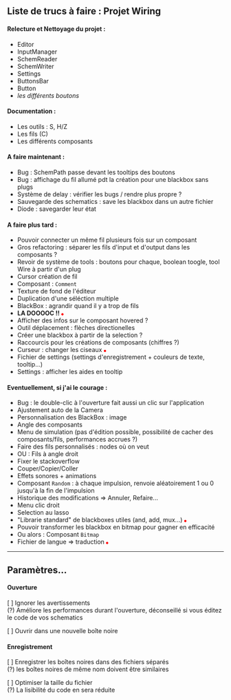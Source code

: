 ## Liste de trucs à faire : Projet Wiring


#### Relecture et Nettoyage du projet :
* Editor
* InputManager
* SchemReader
* SchemWriter
* Settings
* ButtonsBar
* Button
* *les différents boutons*

#### Documentation :
* Les outils : S, H/Z
* Les fils (C)
* Les différents composants

#### A faire maintenant :
* Bug : SchemPath passe devant les tooltips des boutons
* Bug : affichage du fil allumé pdt la création pour une blackbox sans plugs
* Système de delay : vérifier les bugs / rendre plus propre ?
* Sauvegarde des schematics : save les blackbox dans un autre fichier
* Diode : savegarder leur état

#### A faire plus tard :
* Pouvoir connecter un même fil plusieurs fois sur un composant
* Gros refactoring : séparer les fils d'input et d'output dans les composants ?
* Revoir de système de tools : boutons pour chaque, boolean toogle, tool Wire à partir d'un plug
* Cursor création de fil
* Composant : `Comment`
* Texture de fond de l'éditeur
* Duplication d'une séléction multiple
* BlackBox : agrandir quand il y a trop de fils
* **LA DOOOOC !!** ![Red](Wiring/Content/WireNodeOn.png)
* Afficher des infos sur le composant hovered ?
* Outil déplacement : flèches directionelles
* Créer une blackbox à partir de la selection ?
* Raccourcis pour les créations de composants (chiffres ?)
* Curseur : changer les ciseaux ![Red](Wiring/Content/WireNodeOn.png)
* Fichier de settings (settings d'enregistrement + couleurs de texte, tooltip...)
* Settings : afficher les aides en tooltip

#### Eventuellement, si j'ai le courage :
* Bug : le double-clic à l'ouverture fait aussi un clic sur l'application
* Ajustement auto de la Camera
* Personnalisation des BlackBox : image
* Angle des composants
* Menu de simulation (pas d'édition possible, possibilité de cacher des composants/fils, performances accrues ?)
* Faire des fils personnalisés : nodes où on veut
* OU : Fils à angle droit
* Fixer le stackoverflow
* Couper/Copier/Coller
* Effets sonores + animations
* Composant `Random` : à chaque impulsion, renvoie  aléatoirement 1 ou 0 jusqu'à la fin de l'impulsion
* Historique des modifications => Annuler, Refaire...
* Menu clic droit
* Selection au lasso
* "Librarie standard" de blackboxes utiles (and, add, mux...) ![Red](Wiring/Content/WireNodeOn.png)
* Pouvoir transformer les blackbox en bitmap pour gagner en efficacité
* Ou alors : Composant `Bitmap`
* Fichier de langue => traduction ![Red](Wiring/Content/WireNodeOn.png)

---

## Paramètres...

#### Ouverture

[ ] Ignorer les avertissements<br/>
(?) Améliore les performances durant l'ouverture, déconseillé si vous éditez le code de vos schematics

[ ] Ouvrir dans une nouvelle boîte noire

#### Enregistrement

[ ] Enregistrer les boîtes noires dans des fichiers séparés <br/>
(?) les boîtes noires de même nom doivent être similaires

[ ] Optimiser la taille du fichier<br/>
(?) La lisibilité du code en sera réduite
